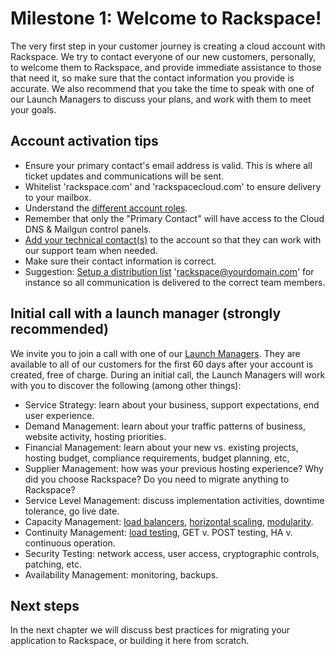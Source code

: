 

# Milestone 1: Welcome to Rackspace!

The very first step in your customer journey is creating a cloud account with Rackspace. We try to contact everyone of our new customers, personally, to welcome them to Rackspace, and provide immediate assistance to those that need it, so make sure that the contact information you provide is accurate. We also recommend that you take the time to speak with one of our Launch Managers to discuss your plans, and work with them to meet your goals.

## Account activation tips

* Ensure your primary contact's email address is valid. This is where all ticket updates and communications will be sent.
* Whitelist 'rackspace.com' and 'rackspacecloud.com' to ensure delivery to your mailbox.
* Understand the [different account roles](https://community.rackspace.com/general/f/34/t/59).
* Remember that only the "Primary Contact" will have access to the Cloud DNS & Mailgun control panels.
* [Add your technical contact(s)](http://www.rackspace.com/knowledge_center/article/managing-role-based-access-control-rbac) to the account so that they can work with our support team when needed.
* Make sure their contact information is correct.
* Suggestion: [Setup a distribution list](https://community.rackspace.com/general/f/34/t/56) 'rackspace@yourdomain.com' for instance so all communication  is delivered to the correct team members.

## Initial call with a launch manager (strongly recommended)

We invite you to join a call with one of our [Launch Managers](http://www.rackspace.com/blog/questions-about-the-cloud-contact-the-cloud-launch-team/). They are available to all of our customers for the first 60 days after your account is created, free of charge. During an initial call, the Launch Managers will work with you to discover the following (among other things):

* Service Strategy: learn about your business, support expectations, end user experience.
* Demand Management: learn about your traffic patterns of business, website activity, hosting priorities.
* Financial Management: learn about your new vs. existing projects, hosting budget, compliance requirements, budget planning, etc,
* Supplier Management: how was your previous hosting experience? Why did you choose Rackspace?  Do you need to migrate anything to Rackspace?
* Service Level Management: discuss implementation activities, downtime tolerance, go live date.
* Capacity Management: [load balancers](http://www.rackspace.com/knowledge_center/product-faq/cloud-load-balancers), [horizontal scaling](http://www.rackspace.com/blog/pillars-of-cloudiness-no-3-scaling-horizontally/), [modularity](http://www.rackspace.com/blog/cloud-modularity-google-hangout-recap/).
* Continuity Management: [load testing](http://www.rackspace.com/blog/tag/load-testing/), GET v. POST testing, HA v. continuous operation.
* Security Testing: network access, user access, cryptographic controls, patching, etc.
* Availability Management: monitoring, backups.


## Next steps

In the next chapter we will discuss best practices for migrating your application to Rackspace, or building it here from scratch.
